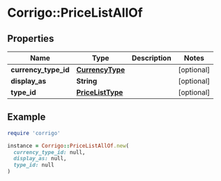 # Corrigo::PriceListAllOf

## Properties

| Name | Type | Description | Notes |
| ---- | ---- | ----------- | ----- |
| **currency_type_id** | [**CurrencyType**](CurrencyType.md) |  | [optional] |
| **display_as** | **String** |  | [optional] |
| **type_id** | [**PriceListType**](PriceListType.md) |  | [optional] |

## Example

```ruby
require 'corrigo'

instance = Corrigo::PriceListAllOf.new(
  currency_type_id: null,
  display_as: null,
  type_id: null
)
```

